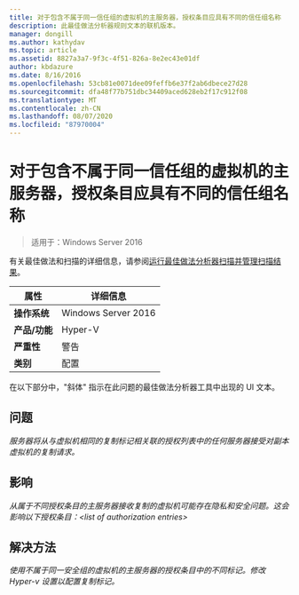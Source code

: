 ```yaml
---
title: 对于包含不属于同一信任组的虚拟机的主服务器，授权条目应具有不同的信任组名称
description: 此最佳做法分析器规则文本的联机版本。
manager: dongill
ms.author: kathydav
ms.topic: article
ms.assetid: 8827a3a7-9f3c-4f51-826a-8e2ec43e01df
author: kbdazure
ms.date: 8/16/2016
ms.openlocfilehash: 53cb81e0071dee09feffb6e37f2ab6dbece27d28
ms.sourcegitcommit: dfa48f77b751dbc34409aced628eb2f17c912f08
ms.translationtype: MT
ms.contentlocale: zh-CN
ms.lasthandoff: 08/07/2020
ms.locfileid: "87970004"
---
```

# <a name="authorization-entries-should-have-distinct-trust-group-names-for-primary-servers-with-virtual-machines-that-are-not-part-of-the-same-trust-group"></a>对于包含不属于同一信任组的虚拟机的主服务器，授权条目应具有不同的信任组名称

>适用于：Windows Server 2016

有关最佳做法和扫描的详细信息，请参阅[运行最佳做法分析器扫描并管理扫描结果](https://go.microsoft.com/fwlink/p/?LinkID=223177)。

|属性|详细信息|
|-|-|
|**操作系统**|Windows Server 2016|
|**产品/功能**|Hyper-V|
|**严重性**|警告|
|**类别**|配置|

在以下部分中，"斜体" 指示在此问题的最佳做法分析器工具中出现的 UI 文本。

## <a name="issue"></a>**问题**
*服务器将从与虚拟机相同的复制标记相关联的授权列表中的任何服务器接受对副本虚拟机的复制请求。*

## <a name="impact"></a>**影响**
*从属于不同授权条目的主服务器接收复制的虚拟机可能存在隐私和安全问题。这会影响以下授权条目：\<list of authorization entries>*

## <a name="resolution"></a>**解决方法**
*使用不属于同一安全组的虚拟机的主服务器的授权条目中的不同标记。修改 Hyper-v 设置以配置复制标记。*



